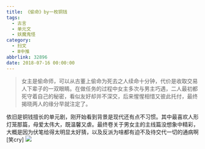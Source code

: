 ```yaml
---
title: 《偷命》by一枚铜钱
tags:
  - 古言
  - 单元文
  - 妖魔鬼怪
category:
  - 扫文
  - Ⅲ中推
abbrlink: 32896
date: 2018-07-16 00:00:00
---
```

<meta name="referrer" content="no-referrer" />

> 女主是偷命师，可以从古董上偷命为死去之人续命十分钟，代价是收取交易人下辈子的一双眼睛。在做任务的过程中女主多次与男主巧遇，二人最初都死守着自己的秘密，看似友好却并不深交，后来惺惺相惜又彼此托付，最终揭晓两人的缘分早就注定了。

<!-- more -->

依旧是铜钱擅长的单元剧，刚开始看到背景是现代还有点不习惯。其中最喜欢人形灯笼那篇，母爱太伟大，既温馨又虐。最终卷关于男女主的主线篇没想象中精彩，大概是因为伏笔给得太明显太好猜，以及反派为啥都有迫不及待交代一切的通病啊[笑cry]
![](https://wx1.sinaimg.cn/mw690/0069kFhhgy1ftb2zd48wcj30yi1pcqv5.jpg)